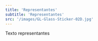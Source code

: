 ```yaml
---
title: 'Representantes'
subtitle: 'Representantes'
src: '/images/GL-Glass-Sticker-02D.jpg'
---
```


Texto representantes
